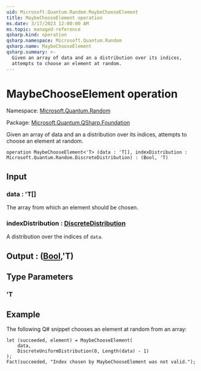 ```yaml
---
uid: Microsoft.Quantum.Random.MaybeChooseElement
title: MaybeChooseElement operation
ms.date: 3/17/2023 12:00:00 AM
ms.topic: managed-reference
qsharp.kind: operation
qsharp.namespace: Microsoft.Quantum.Random
qsharp.name: MaybeChooseElement
qsharp.summary: >-
  Given an array of data and an a distribution over its indices,
  attempts to choose an element at random.
---
```


# MaybeChooseElement operation

Namespace: [Microsoft.Quantum.Random](xref:Microsoft.Quantum.Random)

Package: [Microsoft.Quantum.QSharp.Foundation](https://nuget.org/packages/Microsoft.Quantum.QSharp.Foundation)


Given an array of data and an a distribution over its indices,attempts to choose an element at random.

```qsharp
operation MaybeChooseElement<'T> (data : 'T[], indexDistribution : Microsoft.Quantum.Random.DiscreteDistribution) : (Bool, 'T)
```


## Input

### data : 'T[]

The array from which an element should be chosen.


### indexDistribution : [DiscreteDistribution](xref:Microsoft.Quantum.Random.DiscreteDistribution)

A distribution over the indices of `data`.



## Output : ([Bool](xref:microsoft.quantum.qsharp.valueliterals#bool-literals),'T)



## Type Parameters

### 'T



## Example

The following Q# snippet chooses an element at random from an array:```qsharplet (succeeded, element) = MaybeChooseElement(    data,    DiscreteUniformDistribution(0, Length(data) - 1));Fact(succeeded, "Index chosen by MaybeChooseElement was not valid.");```
